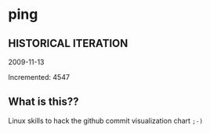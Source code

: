# ping

## HISTORICAL ITERATION
2009-11-13

Incremented: 4547

## What is this?? 
Linux skills to hack the github commit visualization chart `;-)`

